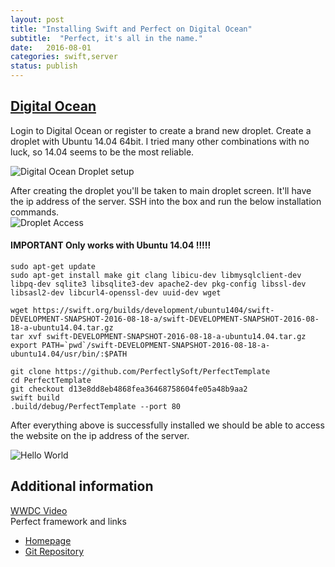 ```yaml
---
layout: post
title: "Installing Swift and Perfect on Digital Ocean"
subtitle:  "Perfect, it's all in the name."
date:   2016-08-01
categories: swift,server
status: publish
---
```


## [Digital Ocean](https://m.do.co/c/c1c4910901e6)
Login to Digital Ocean or register to create a brand new droplet. Create a droplet with Ubuntu 14.04 64bit. I tried many other combinations with no luck, so 14.04 seems to be the most reliable. 

![Digital Ocean Droplet setup](http://res.cloudinary.com/ngdeploy/image/upload/v1471748807/Screen_Shot_2016-08-20_at_10.06.33_PM_rscmzd.png)

After creating the droplet you'll be taken to main droplet screen. It'll have the ip address of the server. SSH into the box and run the below installation commands.  
![Droplet Access](http://res.cloudinary.com/ngdeploy/image/upload/v1471748545/Screen_Shot_2016-08-20_at_10.02.07_PM_lwwxwp.png)

#### IMPORTANT Only works with Ubuntu 14.04 !!!!!
```
sudo apt-get update
sudo apt-get install make git clang libicu-dev libmysqlclient-dev libpq-dev sqlite3 libsqlite3-dev apache2-dev pkg-config libssl-dev libsasl2-dev libcurl4-openssl-dev uuid-dev wget

wget https://swift.org/builds/development/ubuntu1404/swift-DEVELOPMENT-SNAPSHOT-2016-08-18-a/swift-DEVELOPMENT-SNAPSHOT-2016-08-18-a-ubuntu14.04.tar.gz
tar xvf swift-DEVELOPMENT-SNAPSHOT-2016-08-18-a-ubuntu14.04.tar.gz
export PATH=`pwd`/swift-DEVELOPMENT-SNAPSHOT-2016-08-18-a-ubuntu14.04/usr/bin/:$PATH

git clone https://github.com/PerfectlySoft/PerfectTemplate
cd PerfectTemplate
git checkout d13e8dd8eb4868fea36468758604fe05a48b9aa2
swift build
.build/debug/PerfectTemplate --port 80
```

After everything above is successfully installed we should be able to access the website on the ip address of the server.

![Hello World](http://res.cloudinary.com/ngdeploy/image/upload/v1471748091/Screen_Shot_2016-08-20_at_9.35.20_PM_u8prel.png)


## Additional information
[WWDC Video](https://developer.apple.com/videos/play/wwdc2016/415/)  
Perfect framework and links  
- [Homepage](http://perfect.org)  
- [Git Repository](https://github.com/PerfectlySoft/Perfect)  
